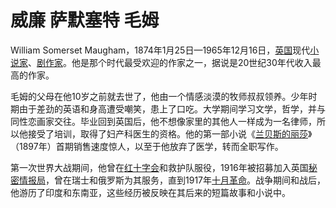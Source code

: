 # 威廉 萨默塞特 毛姆

William Somerset Maugham，1874年1月25日—1965年12月16日，[英国](https://zh.wikipedia.org/wiki/英国)现代[小说家](https://zh.wikipedia.org/wiki/小說家)、[剧作家](https://zh.wikipedia.org/wiki/劇作家)。他是那个时代最受欢迎的作家之一，据说是20世纪30年代收入最高的作家。

毛姆的父母在他10岁之前就去世了，他由一个情感淡漠的牧师叔叔领养。少年时期由于差劲的英语和身高遭受嘲笑，患上了口吃。大学期间学习文学，哲学，并与同性恋画家交往。毕业回到英国后，他不想像家里的其他人一样成为一名律师，所以他接受了培训，取得了妇产科医生的资格。他的第一部小说《[兰贝斯的丽莎](https://zh.wikipedia.org/w/index.php?title=兰贝斯的丽莎&action=edit&redlink=1)》（1897年）首期销售速度惊人，以至于他放弃了医学，转而全职写作。

第一次世界大战期间，他曾在[红十字会](https://zh.wikipedia.org/wiki/红十字会)和救护队服役，1916年被招募加入英国[秘密情报局](https://zh.wikipedia.org/wiki/秘密情报局)，曾在瑞士和俄罗斯为其服务，直到1917年[十月革命](https://zh.wikipedia.org/wiki/十月革命)。战争期间和战后，他游历了印度和东南亚，这些经历被反映在其后来的短篇故事和小说中。